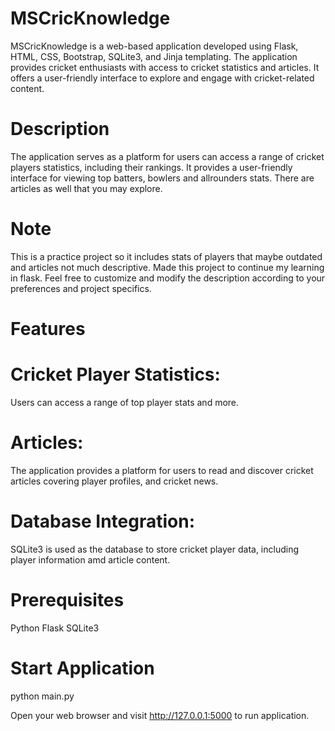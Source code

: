 # MSCricKnowledge
MSCricKnowledge is a web-based application developed using Flask, HTML, CSS, Bootstrap, SQLite3, and Jinja templating. The application provides cricket enthusiasts with access to cricket statistics and articles. It offers a user-friendly interface to explore and engage with cricket-related content.

# Description
The application serves as a platform for users can access a range of cricket players statistics, including their rankings. It provides a user-friendly interface for viewing top batters, bowlers and allrounders stats.
There are articles as well that you may explore.

# Note
This is a practice project so it includes stats of players that maybe outdated and articles not much descriptive.
Made this project to continue my learning in flask. Feel free to customize and modify the description according to your preferences and project specifics. 

# Features

# Cricket Player Statistics:
Users can access a range of top player stats and more.

# Articles:
The application provides a platform for users to read and discover cricket articles covering player profiles, and cricket news.

# Database Integration:
SQLite3 is used as the database to store cricket player data, including player information amd article content.

# Prerequisites
Python
Flask
SQLite3

# Start Application
python main.py

Open your web browser and visit http://127.0.0.1:5000 to run application.
